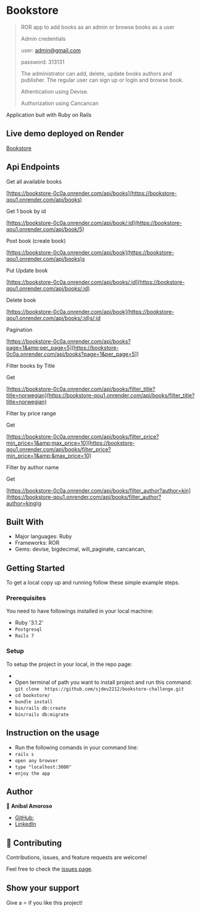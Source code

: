 # Bookstore

> ROR app to add books as an admin or browse books as a user
>
> Admin credentials
>
> user:  admin@gmail.com
>
> password: 313131
>
> The administrator can add, delete, update books authors and publisher.  The regular user can sign up or login and browse book.
>
> Athentication using Devise.
>
> Authorization using Cancancan

 Application buit with Ruby on Rails

## Live demo deployed on Render

[Bookstore](https://bookstore-0c0a.onrender.com/)

## Api Endpoints

Get all available books

[https://bookstore-0c0a.onrender.com/api/books](https://bookstore-qou1.onrender.com/api/books)

Get 1 book by id

[https://bookstore-0c0a.onrender.com/api/book/:id](https://bookstore-qou1.onrender.com/api/book/5)

Post  book (create book)

[https://bookstore-0c0a.onrender.com/api/book](https://bookstore-qou1.onrender.com/api/books)s

 Put  Update book

[https://bookstore-0c0a.onrender.com/api/books/:id](https://bookstore-qou1.onrender.com/api/books/:id)

Delete book

[https://bookstore-0c0a.onrender.com/api/book](https://bookstore-qou1.onrender.com/api/books/:id)s/:id

Pagination

[https://bookstore-0c0a.onrender.com/api/books?page=1&amp;per_page=5](https://bookstore-0c0a.onrender.com/api/books?page=1&per_page=5])

Filter books by Title

Get

[https://bookstore-0c0a.onrender.com/api/books/filter_title?title=norwegian](https://bookstore-qou1.onrender.com/api/books/filter_title?title=norwegian)

Filter by price range

Get

[https://bookstore-0c0a.onrender.com/api/books/filter_price?min_price=1&amp;max_price=10](https://bookstore-qou1.onrender.com/api/books/filter_price?min_price=1&amp;&max_price=10)

Filter by author name

Get

[https://bookstore-0c0a.onrender.com/api/books/filter_author?author=kin](https://bookstore-qou1.onrender.com/api/books/filter_author?author=king)g

## Built With

- Major languages: Ruby
- Frameworks: ROR
- Gems: devise, bigdecimal, will_paginate, cancancan,

## Getting Started

To get a local copy up and running follow these simple example steps.

### Prerequisites

You need to have followings installed in your local machine:

- Ruby '3.1.2'
- `Postgresql`
- `Rails 7`

### Setup

To setup the project in your local, in the repo page:

- 
- Open terminal of path you want to install project and run this command:
  `git clone  https://github.com/sjdev2212/bookstore-challenge.git`
- `cd bookstore/`
- `bundle install`
- `bin/rails db:create`
- `bin/rails db:migrate`

## Instruction on the usage

- Run the following comands in your command line:
- `rails s`
- `open any browser`
- `type "localhost:3000"`
- `enjoy the app`

## Author

👤 **Anibal Amoroso**

- [GitHub:](https://github.com/sjdev2212)
- [LinkedIn](https://linkedin.com/in/anibalamoroso/)

## 🤝 Contributing

Contributions, issues, and feature requests are welcome!

Feel free to check the [issues page](https://github.com/sjdev2212/bookstore-challenge/issues).

## Show your support

Give a ⭐️ if you like this project!
